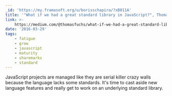 ```yaml
---
_id: 'https://my.framasoft.org/u/borisschapira/?xB011A'
title: '"What if we had a great standard library in JavaScript?", Thomas Fuchs'
link: >-
    https://medium.com/@thomasfuchs/what-if-we-had-a-great-standard-library-in-javascript-52692342ee3f
date: '2016-03-29'
tags:
    - fatigue
    - grow
    - javascript
    - maturity
    - sharemarks
    - standard
---
```


<div class="markdown"><p>JavaScript projects are managed like they are serial killer crazy walls because the language lacks some standards. It's time to cast aside new language features and really get to work on an underlying standard library.
</p></div>
